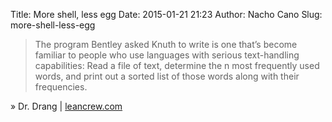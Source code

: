 Title: More shell, less egg
Date: 2015-01-21 21:23
Author: Nacho Cano
Slug: more-shell-less-egg

> The program Bentley asked Knuth to write is one that’s become familiar
> to people who use languages with serious text-handling capabilities:
> Read a file of text, determine the n most frequently used words, and
> print out a sorted list of those words along with their frequencies.

» Dr. Drang | [leancrew.com][]

  [leancrew.com]: http://www.leancrew.com/all-this/2011/12/more-shell-less-egg/
    "More shell, less egg"

